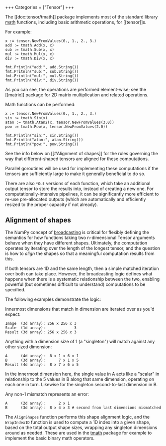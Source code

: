 +++
Categories = ["Tensor"]
+++

The [[doc:tensor/tmath]] package implements most of the standard library [math](https://pkg.go.dev/math) functions, including basic arithmetic operations, for [[tensor]]s.

For example:

```Goal
x := tensor.NewFromValues(0., 1., 2., 3.)
add := tmath.Add(x, x)
sub := tmath.Sub(x, x)
mul := tmath.Mul(x, x)
div := tmath.Div(x, x)

fmt.Println("add:", add.String())
fmt.Pritnln("sub:", sub.String())
fmt.Println("mul:", mul.String())
fmt.Println("div:", div.String())
```

As you can see, the operations are performed element-wise; see the [[matrix]] package for 2D matrix multiplication and related operations.

Math functions can be performed:

```Goal
x := tensor.NewFromValues(0., 1., 2., 3.)
sin := tmath.Sin(x)
atan := tmath.Atan2(x, tensor.NewFromValues(3.0))
pow := tmath.Pow(x, tensor.NewFromValues(2.0))

fmt.Println("sin:", sin.String())
fmt.Println("atan:", atan.String())
fmt.Println("pow:", pow.String())
```

See the info below on [[#Alignment of shapes]] for the rules governing the way that different-shaped tensors are aligned for these computations.

Parallel goroutines will be used for implementing these computations if the tensors are sufficiently large to make it generally beneficial to do so.

There are also `*Out` versions of each function, which take an additional output tensor to store the results into, instead of creating a new one. For computationally-intensive pipelines, it can be significantly more efficient to re-use pre-allocated outputs (which are automatically and efficiently resized to the proper capacity if not already).

## Alignment of shapes

The NumPy concept of [broadcasting](https://numpy.org/doc/stable/user/basics.broadcasting.html) is critical for flexibly defining the semantics for how functions taking two n-dimensional Tensor arguments behave when they have different shapes. Ultimately, the computation operates by iterating over the length of the longest tensor, and the question is how to _align_ the shapes so that a meaningful computation results from this.

If both tensors are 1D and the same length, then a simple matched iteration over both can take place. However, the broadcasting logic defines what happens when there is a systematic relationship between the two, enabling powerful (but sometimes difficult to understand) computations to be specified.

The following examples demonstrate the logic:

Innermost dimensions that match in dimension are iterated over as you'd expect:
```
Image  (3d array): 256 x 256 x 3
Scale  (1d array):             3
Result (3d array): 256 x 256 x 3
```

Anything with a dimension size of 1 (a "singleton") will match against any other sized dimension:
```
A      (4d array):  8 x 1 x 6 x 1
B      (3d array):      7 x 1 x 5
Result (4d array):  8 x 7 x 6 x 5
```
In the innermost dimension here, the single value in A acts like a "scalar" in relationship to the 5 values in B along that same dimension, operating on each one in turn. Likewise for the singleton second-to-last dimension in B.

Any non-1 mismatch represents an error:
```
A      (2d array):      2 x 1
B      (3d array):  8 x 4 x 3 # second from last dimensions mismatched
```

The `AlignShapes` function performs this shape alignment logic, and the `WrapIndex1D` function is used to compute a 1D index into a given shape, based on the total output shape sizes, wrapping any singleton dimensions around as needed. These are used in the [tmath](tmath) package for example to implement the basic binary math operators.

